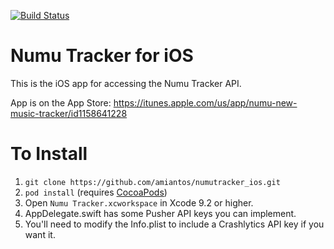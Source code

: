 [![Build Status](https://travis-ci.org/amiantos/numutracker_ios.svg?branch=master)](https://travis-ci.org/amiantos/numutracker_ios)

# Numu Tracker for iOS

This is the iOS app for accessing the Numu Tracker API.

App is on the App Store: https://itunes.apple.com/us/app/numu-new-music-tracker/id1158641228

# To Install

1. `git clone https://github.com/amiantos/numutracker_ios.git`
2. `pod install` (requires [CocoaPods](https://cocoapods.org))
3. Open `Numu Tracker.xcworkspace` in Xcode 9.2 or higher.
4. AppDelegate.swift has some Pusher API keys you can implement.
5. You'll need to modify the Info.plist to include a Crashlytics API key if you want it.
